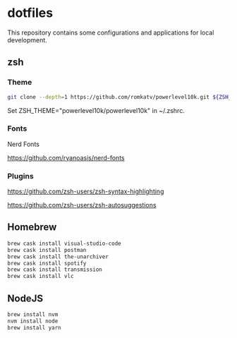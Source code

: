 # dotfiles

This repository contains some configurations and applications for local development.

## zsh

### Theme

```bash
git clone --depth=1 https://github.com/romkatv/powerlevel10k.git ${ZSH_CUSTOM:-~/.oh-my-zsh/custom}/themes/powerlevel10k
```
Set ZSH_THEME="powerlevel10k/powerlevel10k" in ~/.zshrc.

### Fonts
Nerd Fonts

<https://github.com/ryanoasis/nerd-fonts>

### Plugins

<https://github.com/zsh-users/zsh-syntax-highlighting>

<https://github.com/zsh-users/zsh-autosuggestions>

## Homebrew

```bash
brew cask install visual-studio-code
brew cask install postman
brew cask install the-unarchiver
brew cask install spotify
brew cask install transmission
brew cask install vlc
```

## NodeJS

```bash
brew install nvm
nvm install node
brew install yarn
```